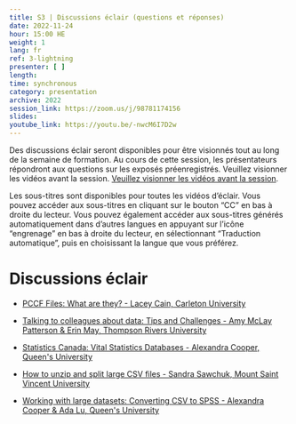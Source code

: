 ```yaml
---
title: S3 | Discussions éclair (questions et réponses)
date: 2022-11-24
hour: 15:00 HE
weight: 1
lang: fr
ref: 3-lightning
presenter: [ ]
length:
time: synchronous
category: presentation
archive: 2022
session_link: https://zoom.us/j/98781174156
slides:
youtube_link: https://youtu.be/-nwcM6I7D2w
---
```

Des discussions éclair seront disponibles pour être visionnés tout au long de la semaine de formation. Au cours de cette session, les présentateurs répondront aux questions sur les exposés préenregistrés. Veuillez visionner les vidéos avant la session.<!--more--> [Veuillez visionner les vidéos avant la session](https://www.youtube.com/playlist?list=PLa6d-V-ljSCwDg_02nvSXFN7XFqmgf6nH).

Les sous-titres sont disponibles pour toutes les vidéos d’éclair. Vous pouvez accéder aux sous-titres en cliquant sur le bouton “CC” en bas à droite du lecteur. Vous pouvez également accéder aux sous-titres générés automatiquement dans d’autres langues en appuyant sur l’icône “engrenage” en bas à droite du lecteur, en sélectionnant “Traduction automatique”, puis en choisissant la langue que vous préférez.


# Discussions éclair

- [PCCF Files: What are they? - Lacey Cain, Carleton University](https://youtu.be/bvWSYtSMqGw)  

- [Talking to colleagues about data: Tips and Challenges - Amy McLay Patterson & Erin May, Thompson Rivers University](https://youtu.be/ZU1eF8e9tTc)  

- [Statistics Canada: Vital Statistics Databases - Alexandra Cooper, Queen's University](https://youtu.be/w7FtG6jnA0g)  

- [How to unzip and split large CSV files - Sandra Sawchuk, Mount Saint Vincent University](https://youtu.be/4XlNmYMBbII)

- [Working with large datasets: Converting CSV to SPSS - Alexandra Cooper & Ada Lu, Queen's University](https://youtu.be/5FZ20oBrt0s)
